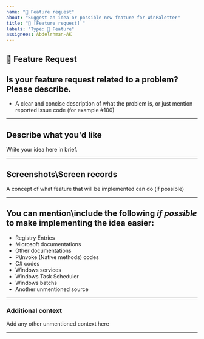 ```yaml
---
name: "🚀 Feature request"
about: "Suggest an idea or possible new feature for WinPaletter"
title: "🚀 [Feature request] "
labels: "Type: 🚀 Feature"
assignees: Abdelrhman-AK
---
```


## **🚀 Feature Request**

## **Is your feature request related to a problem? Please describe.**
- A clear and concise description of what the problem is, or just mention reported issue code (for example #100)

---

## **Describe what you'd like**
Write your idea here in brief.

---

## **Screenshots\Screen records**
A concept of what feature that will be implemented can do (if possible)

---

## **You can mention\include the following *if possible* to make implementing the idea easier:**
- Registry Entries
- Microsoft documentations
- Other documentations
- P\Invoke (Native methods) codes
- C# codes
- Windows services
- Windows Task Scheduler
- Windows batchs
- Another unmentioned source

---

### **Additional context**
Add any other unmentioned context here

---

